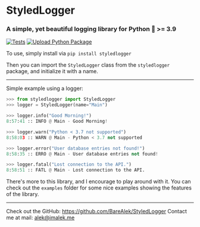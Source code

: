 # StyledLogger

### A simple, yet beautiful logging library for Python 🐍 >= 3.9
[![Tests](https://github.com/barealek/StyledLogger/actions/workflows/run-tests.yml/badge.svg)](https://github.com/barealek/StyledLogger/actions/workflows/run-tests.yml)
[![Upload Python Package](https://github.com/barealek/StyledLogger/actions/workflows/pypi-integration.yml/badge.svg)](https://github.com/barealek/StyledLogger/actions/workflows/pypi-integration.yml)

To use, simply install via `pip install styledlogger`

Then you can import the `StyledLogger` class from the `styledlogger` package, and initialize it with a name.

---

Simple example using a logger:

```py
>>> from styledlogger import StyledLogger
>>> logger = StyledLogger(name="Main")

>>> logger.info("Good Morning!")
8:57:41 :: INFO @ Main - Good Morning!

>>> logger.warn("Python < 3.7 not supported")
8:58:03 :: WARN @ Main - Python < 3.7 not supported

>>> logger.error("User database entries not found!")
8:58:35 :: ERRO @ Main - User database entries not found!

>>> logger.fatal("Lost connection to the API.")
8:58:51 :: FATL @ Main - Lost connection to the API.
```

There's more to this library, and I encourage to play around with it. You can check out the `examples` folder for some nice examples showing the features of the library.

---

Check out the GitHub: https://github.com/BareAlek/StyledLogger
Contact me at mail: alek@imalek.me
